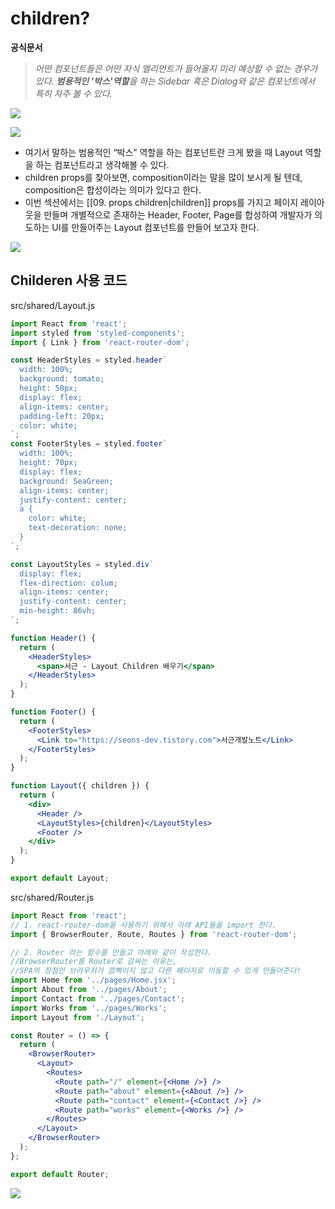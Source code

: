 # children?

**공식문서**
> *어떤 컴포넌트들은 어떤 자식 엘리먼트가 들어올지 미리 예상할 수 없는 경우가 있다. **범용적인 '박스'역할**을 하는 Sidebar 혹은 Dialog와 같은 컴포넌트에서 특히 자주 볼 수 있다.* 

![](https://i.imgur.com/2CCBqUM.jpg)


![](https://i.imgur.com/KmDLJKM.png)

- 여기서 말하는 범용적인 “박스” 역할을 하는 컴포넌트란 크게 봤을 때 Layout 역할을 하는 컴포넌트라고 생각해볼 수 있다.
- children props를 찾아보면, composition이라는 말을 많이 보시게 될 텐데, composition은 합성이라는 의미가 있다고 한다.
- 이번 섹션에서는 [[09. props children|children]] props를 가지고 페이지 레이아웃을 만들며 개별적으로 존재하는 Header, Footer, Page를 합성하여 개발자가 의도하는 UI를 만들어주는 Layout 컴포넌트를 만들어 보고자 한다.


![](https://i.imgur.com/lDVvIuG.jpg)


## Childeren 사용 코드

src/shared/Layout.js
```jsx
import React from 'react';
import styled from 'styled-components';
import { Link } from 'react-router-dom';

const HeaderStyles = styled.header`
  width: 100%;
  background: tomato;
  height: 50px;
  display: flex;
  align-items: center;
  padding-left: 20px;
  color: white;
`;
const FooterStyles = styled.footer`
  width: 100%;
  height: 70px;
  display: flex;
  background: SeaGreen;
  align-items: center;
  justify-content: center;
  a {
    color: white;
    text-decoration: none;
  }
`;

const LayoutStyles = styled.div`
  display: flex;
  flex-direction: colum;
  align-items: center;
  justify-content: center;
  min-height: 86vh;
`;

function Header() {
  return (
    <HeaderStyles>
      <span>서근 - Layout Children 배우기</span>
    </HeaderStyles>
  );
}

function Footer() {
  return (
    <FooterStyles>
      <Link to="https://seons-dev.tistory.com">서근개발노트</Link>
    </FooterStyles>
  );
}

function Layout({ children }) {
  return (
    <div>
      <Header />
      <LayoutStyles>{children}</LayoutStyles>
      <Footer />
    </div>
  );
}

export default Layout;

```

src/shared/Router.js
```jsx
import React from 'react';
// 1. react-router-dom을 사용하기 위해서 아래 API들을 import 한다.
import { BrowserRouter, Route, Routes } from 'react-router-dom';

// 2. Router 라는 함수를 만들고 아래와 같이 작성한다.
//BrowserRouter를 Router로 감싸는 이유는,
//SPA의 장점인 브라우저가 깜빡이지 않고 다른 페이지로 이동할 수 있게 만들어준다!
import Home from '../pages/Home.jsx';
import About from '../pages/About';
import Contact from '../pages/Contact';
import Works from '../pages/Works';
import Layout from './Layout';

const Router = () => {
  return (
    <BrowserRouter>
      <Layout>
        <Routes>
          <Route path="/" element={<Home />} />
          <Route path="about" element={<About />} />
          <Route path="contact" element={<Contact />} />
          <Route path="works" element={<Works />} />
        </Routes>
      </Layout>
    </BrowserRouter>
  );
};

export default Router;

```

![](https://i.imgur.com/hppsiHN.gif)